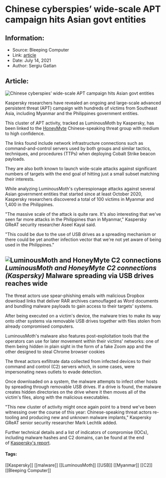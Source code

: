 # Chinese cyberspies’ wide-scale APT campaign hits Asian govt entities
### 

## Information:
+ Source: Bleeping Computer
+ Link: [article](https://www.bleepingcomputer.com/news/security/chinese-cyberspies-wide-scale-apt-campaign-hits-asian-govt-entities/)
+ Date: July 14, 2021
+ Author: Sergiu Gatlan


## Article:
![Chinese cyberspies’ wide-scale APT campaign hits Asian govt entities](https://www.bleepstatic.com/content/hl-images/2021/05/28/China-world-map.jpg)


Kaspersky researchers have revealed an ongoing and large-scale advanced persistent threat (APT) campaign with hundreds of victims from Southeast Asia, including Myanmar and the Philippines government entities.


This cluster of APT activity, tracked as LuminousMoth by Kaspersky, has been linked to the [HoneyMyte](https://securelist.com/ksb-2019-review-of-the-year/95394/#established-threat-actors-continue-to-revamp-their-tools) Chinese-speaking threat group with medium to high confidence.



The links found include network infrastructure connections such as command-and-control servers used by both groups and similar tactics, techniques, and procedures (TTPs) when deploying Cobalt Strike beacon payloads. 


They are also both known to launch wide-scale attacks against significant numbers of targets with the end goal of hitting just a small subset matching their interests.


While analyzing LuminousMoth's cyberespionage attacks against several Asian government entities that started since at least October 2020, Kaspersky researchers discovered a total of 100 victims in Myanmar and 1,400 in the Philippines.


"The massive scale of the attack is quite rare. It's also interesting that we've seen far more attacks in the Philippines than in Myanmar," Kaspersky GReAT security researcher Aseel Kayal said.


"This could be due to the use of USB drives as a spreading mechanism or there could be yet another infection vector that we're not yet aware of being used in the Philippines."



![LuminousMoth and HoneyMyte C2 connections](https://www.bleepstatic.com/images/news/u/1109292/2021/LuminousMoth-vs-HoneyMyte.png)*LuminousMoth and HoneyMyte C2 connections (Kaspersky)*
Malware spreading via USB drives reaches wide
---------------------------------------------


The threat actors use spear-phishing emails with malicious Dropbox download links that deliver RAR archives camouflaged as Word documents and bundling malware payloads to gain access to their targets' systems.


After being executed on a victim's device, the malware tries to make its way onto other systems via removable USB drives together with files stolen from already compromised computers.


LuminousMoth's malware also features post-exploitation tools that the operators can use for later movement within their victims' networks: one of them being hidden in plain sight in the form of a fake Zoom app and the other designed to steal Chrome browser cookies


The threat actors exfiltrate data collected from infected devices to their command and control (C2) servers which, in some cases, were impersonating news outlets to evade detection.


Once downloaded on a system, the malware attempts to infect other hosts by spreading through removable USB drives. If a drive is found, the malware creates hidden directories on the drive where it then moves all of the victim's files, along with the malicious executables. 


"This new cluster of activity might once again point to a trend we've been witnessing over the course of this year: Chinese-speaking threat actors re-tooling and producing new and unknown malware implants," Kaspersky GReAT senior security researcher Mark Lechtik added.


Further technical details and a list of indicators of compromise (IOCs), including malware hashes and C2 domains, can be found at the end of [Kaspersky's report](https://securelist.com/apt-luminousmoth/103332/).




#### Tags:
[[Kaspersky]] [[malware]] [[LuminousMoth]] [[USB]] [[Myanmar]] [[C2]] [[Bleeping Computer]]
